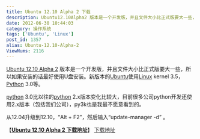 ```yaml
---
title: Ubuntu 12.10 Alpha 2 下载
description: Ubuntu12.10Alpha2 版本是一个开发版，并且文件大小比正式版要大一些，所以如果安装的话最好使用U盘安装。新版本的Ubuntu使用Linuxkernel3.5，Python3.0等。python 3.0比以往的python2.x版本变化比较大，目前很多公司python开发还使用2.x版本（包括我们公司），py3k也是我最不愿意看到的。从12.04升
date: 2012-06-30 10:44:03
category: 操作系统
tags: ['Ubuntu', 'Linux']
post_id: 1357
alias: Ubuntu-12.10-Alpha-2
ViewNums: 2116
---
```


[Ubuntu 12.10 Alpha 2](/blog/ubuntu-1210-alpha-2) 版本是一个开发版，并且文件大小比正式版要大一些，所以如果安装的话最好使用U盘安装。新版本的[Ubuntu](/tags/Ubuntu)使用[Linux](/tags/Linux) kernel 3.5，[Python](/tags/Python) 3.0等。

[python](/blog/python-on-android) 3.0比以往的[python](/blog/python-10fenzhong-rumen) 2.x版本变化比较大，目前很多公司python开发还使用2.x版本（包括我们公司），py3k也是我最不愿意看到的。

从12.04升级到12.10，“Alt + F2”，然后输入“update-manager -d” 。

【[**Ubuntu 12.10 Alpha 2 下载地址**](/blog/ubuntu-1210-alpha-2)】
 [下载地址](download.asp?id=502)

